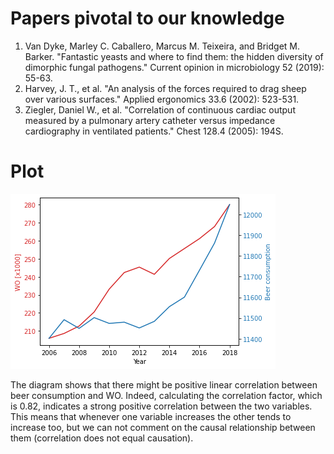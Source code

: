 # Papers pivotal to our knowledge
1. Van Dyke, Marley C. Caballero, Marcus M. Teixeira, and Bridget M. Barker. "Fantastic yeasts and where to find them: the hidden diversity of dimorphic fungal pathogens." Current opinion in microbiology 52 (2019): 55-63.
2. Harvey, J. T., et al. "An analysis of the forces required to drag sheep over various surfaces." Applied ergonomics 33.6 (2002): 523-531.
3. Ziegler, Daniel W., et al. "Correlation of continuous cardiac output measured by a pulmonary artery catheter versus impedance cardiography in ventilated patients." Chest 128.4 (2005): 194S.

# Plot
![correlation figure](istherecorrelation.png)

The diagram shows that there might be positive linear correlation between beer consumption and WO. 
Indeed, calculating the correlation factor, which is 0.82, indicates a strong positive correlation between the two variables. This means that whenever one variable increases the other tends to increase too, but we can not comment on the causal relationship between them (correlation does not equal causation). 
